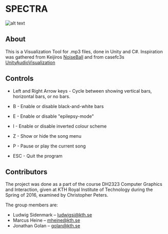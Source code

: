 # SPECTRA

![alt text](http://i.imgur.com/V2FPcuj.png "Spectra Screenshot - Horizontal bars with black-and-white mode on")

## About
This is a Visualization Tool for .mp3 files, done in Unity and C#. Inspiration was gathered from Keijiros [NoiseBall](https://github.com/keijiro/NoiseBall/blob/master/README.md) and from casefc3s [UnityAudioVisualization](https://github.com/casefc3s/Unity-AudioVisualization-)

## Controls
* Left and Right Arrow keys - Cycle between showing vertical bars, horizontal bars, or no bars.

* B - Enable or disable black-and-white bars
* E - Enable or disable "epilepsy-mode"
* I - Enable or disable inverted colour scheme

* Z - Show or hide the song menu
* P - Pause or play the current song

* ESC - Quit the program

## Contributors
The project was done as a part of the course DH2323 Computer Graphics and Interaction, given at KTH Royal Institute of Technology during the Spring of 2016, examined by Christopher Peters.

The group members are:
* Ludwig Sidenmark – ludwigsi@kth.se
* Marcus Heine – mheine@kth.se
* Jonathan Golan – golan@kth.se
